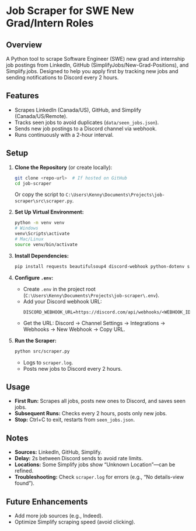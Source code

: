 # Job Scraper for SWE New Grad/Intern Roles

## Overview

A Python tool to scrape Software Engineer (SWE) new grad and internship job postings from LinkedIn, GitHub (SimplifyJobs/New-Grad-Positions), and Simplify.jobs. Designed to help you apply first by tracking new jobs and sending notifications to Discord every 2 hours.

## Features

- Scrapes LinkedIn (Canada/US), GitHub, and Simplify (Canada/US/Remote).
- Tracks seen jobs to avoid duplicates (`data/seen_jobs.json`).
- Sends new job postings to a Discord channel via webhook.
- Runs continuously with a 2-hour interval.

## Setup

1. **Clone the Repository** (or create locally):

   ```bash
   git clone <repo-url>  # If hosted on GitHub
   cd job-scraper
   ```

   Or copy the script to `C:\Users\Kenny\Documents\Projects\job-scraper\src\scraper.py`.

2. **Set Up Virtual Environment:**

   ```bash
   python -m venv venv
   # Windows
   venv\Scripts\activate
   # Mac/Linux
   source venv/bin/activate
   ```

3. **Install Dependencies:**

   ```bash
   pip install requests beautifulsoup4 discord-webhook python-dotenv selenium webdriver-manager
   ```

4. **Configure `.env`:**

   - Create `.env` in the project root (`C:\Users\Kenny\Documents\Projects\job-scraper\.env`).
   - Add your Discord webhook URL:
     ```env
     DISCORD_WEBHOOK_URL=https://discord.com/api/webhooks/<WEBHOOK_ID>/<WEBHOOK_TOKEN>
     ```
   - Get the URL: Discord → Channel Settings → Integrations → Webhooks → New Webhook → Copy URL.

5. **Run the Scraper:**
   ```bash
   python src/scraper.py
   ```
   - Logs to `scraper.log`.
   - Posts new jobs to Discord every 2 hours.

## Usage

- **First Run:** Scrapes all jobs, posts new ones to Discord, and saves seen jobs.
- **Subsequent Runs:** Checks every 2 hours, posts only new jobs.
- **Stop:** Ctrl+C to exit, restarts from `seen_jobs.json`.

## Notes

- **Sources:** LinkedIn, GitHub, Simplify.
- **Delay:** 2s between Discord sends to avoid rate limits.
- **Locations:** Some Simplify jobs show “Unknown Location”—can be refined.
- **Troubleshooting:** Check `scraper.log` for errors (e.g., “No details-view found”).

## Future Enhancements

- Add more job sources (e.g., Indeed).
- Optimize Simplify scraping speed (avoid clicking).
